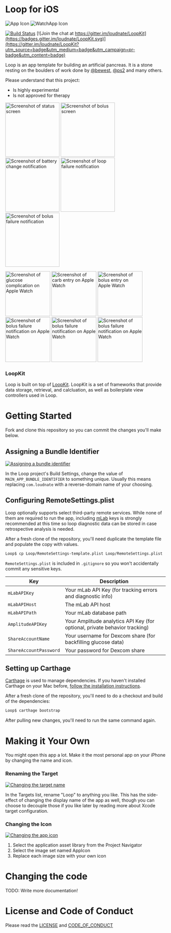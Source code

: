 # Loop for iOS

![App Icon](https://raw.githubusercontent.com/loudnate/Loop/dev/Loop/Assets.xcassets/AppIcon.appiconset/40%402x.png) ![WatchApp Icon](https://raw.githubusercontent.com/loudnate/Loop/dev/WatchApp/Assets.xcassets/AppIcon.appiconset/watch-40%402x.png)

[![Build Status](https://travis-ci.org/loudnate/Loop.svg?branch=master)](https://travis-ci.org/loudnate/Loop)
[![Join the chat at https://gitter.im/loudnate/LoopKit](https://badges.gitter.im/loudnate/LoopKit.svg)](https://gitter.im/loudnate/LoopKit?utm_source=badge&utm_medium=badge&utm_campaign=pr-badge&utm_content=badge)

Loop is an app template for building an artificial pancreas. It is a stone resting on the boulders of work done by [@bewest](https://github.com/bewest/decoding-carelink), [@ps2](https://github.com/ps2/rileylink) and many others.

Please understand that this project:
- Is highly experimental
- Is not approved for therapy

<a href="https://raw.githubusercontent.com/loudnate/Loop/dev/Documentation/Screenshots/Phone%20Graphs.png"><img src="https://raw.githubusercontent.com/loudnate/Loop/dev/Documentation/Screenshots/Phone%20Graphs.png" alt="Screenshot of status screen" target="_blank" width="170"></a>
<a href="https://raw.githubusercontent.com/loudnate/Loop/dev/Documentation/Screenshots/Phone%20Bolus.png"><img src="https://raw.githubusercontent.com/loudnate/Loop/dev/Documentation/Screenshots/Phone%20Bolus.png" alt="Screenshot of bolus screen" target="_blank" width="170"></a>
<a href="https://raw.githubusercontent.com/loudnate/Loop/dev/Documentation/Screenshots/Phone%20Notification%20Battery.png"><img src="https://raw.githubusercontent.com/loudnate/Loop/dev/Documentation/Screenshots/Phone%20Notification%20Battery.png" alt="Screenshot of battery change notification" target="_blank" width="170"></a>
<a href="https://raw.githubusercontent.com/loudnate/Loop/dev/Documentation/Screenshots/Phone%20Notification%20Loop%20Failure.png"><img src="https://raw.githubusercontent.com/loudnate/Loop/dev/Documentation/Screenshots/Phone%20Notification%20Loop%20Failure.png" alt="Screenshot of loop failure notification" target="_blank" width="170"></a>
<a href="https://raw.githubusercontent.com/loudnate/Loop/dev/Documentation/Screenshots/Phone%20Notification%20Bolus%20Failure.png"><img src="https://raw.githubusercontent.com/loudnate/Loop/dev/Documentation/Screenshots/Phone%20Notification%20Bolus%20Failure.png" alt="Screenshot of bolus failure notification" target="_blank" width="170"></a>

<a href="https://raw.githubusercontent.com/loudnate/Loop/dev/Documentation/Screenshots/Watch%20Complication.png"><img src="https://raw.githubusercontent.com/loudnate/Loop/dev/Documentation/Screenshots/Watch%20Complication.png" alt="Screenshot of glucose complication on Apple Watch" target="_blank" width="141"></a>
<a href="https://raw.githubusercontent.com/loudnate/Loop/dev/Documentation/Screenshots/Watch%20Carb%20Entry.png"><img src="https://raw.githubusercontent.com/loudnate/Loop/dev/Documentation/Screenshots/Watch%20Carb%20Entry.png" alt="Screenshot of carb entry on Apple Watch" target="_blank" width="141"></a>
<a href="https://raw.githubusercontent.com/loudnate/Loop/dev/Documentation/Screenshots/Watch%20Bolus.png"><img src="https://raw.githubusercontent.com/loudnate/Loop/dev/Documentation/Screenshots/Watch%20Bolus.png" alt="Screenshot of bolus entry on Apple Watch" target="_blank" width="141"></a>
<a href="https://raw.githubusercontent.com/loudnate/Loop/dev/Documentation/Screenshots/Watch%20Notification%20Battery.png"><img src="https://raw.githubusercontent.com/loudnate/Loop/dev/Documentation/Screenshots/Watch%20Notification%20Battery.png" alt="Screenshot of bolus failure notification on Apple Watch" target="_blank" width="141"></a>
<a href="https://raw.githubusercontent.com/loudnate/Loop/dev/Documentation/Screenshots/Watch%20Notification%20Reservoir.png"><img src="https://raw.githubusercontent.com/loudnate/Loop/dev/Documentation/Screenshots/Watch%20Notification%20Reservoir.png" alt="Screenshot of bolus failure notification on Apple Watch" target="_blank" width="141"></a>
<a href="https://raw.githubusercontent.com/loudnate/Loop/dev/Documentation/Screenshots/Watch%20Notification%20Bolus%20Failure.png"><img src="https://raw.githubusercontent.com/loudnate/Loop/dev/Documentation/Screenshots/Watch%20Notification%20Bolus%20Failure.png" alt="Screenshot of bolus failure notification on Apple Watch" target="_blank" width="141"></a>

### LoopKit

Loop is built on top of [LoopKit](https://github.com/loudnate/LoopKit). LoopKit is a set of frameworks that provide data storage, retrieval, and calcluation, as well as boilerplate view controllers used in Loop.

# Getting Started

Fork and clone this repository so you can commit the changes you'll make below.

## Assigning a Bundle Identifier

[![Assigning a bundle identifier](https://raw.githubusercontent.com/loudnate/Loop/dev/Documentation/Assigning%20a%20bundle%20identifier.png)](https://raw.githubusercontent.com/loudnate/Loop/dev/Documentation/Assigning%20a%20bundle%20identifier.png)

In the Loop project's Build Settings, change the value of `MAIN_APP_BUNDLE_IDENTIFIER` to something unique. Usually this means replacing `com.loudnate` with a reverse-domain name of your choosing.

## Configuring RemoteSettings.plist

Loop optionally supports select third-party remote services. While none of them are required to run the app, including [mLab](https://mlab.com) keys is strongly recommended at this time so loop diagnostic data can be stored in case retrospective analysis is needed.

After a fresh clone of the repository, you'll need duplicate the template file and populate the copy with values.

```bash
Loop$ cp Loop/RemoteSettings-template.plist Loop/RemoteSettings.plist
```

`RemoteSettings.plist` is included in `.gitignore` so you won't accidentally commit any sensitive keys.

| Key                    | Description
| ---------------------- | -------------
| `mLabAPIKey`           | Your mLab API Key (for tracking errors and diagnostic info)
| `mLabAPIHost`          | The mLab API host
| `mLabAPIPath`          | Your mLab database path
| `AmplitudeAPIKey`      | Your Amplitude analytics API Key (for optional, private behavior tracking)
| `ShareAccountName`     | Your username for Dexcom share (for backfilling glucose data)
| `ShareAccountPassword` | Your password for Dexcom share

## Setting up Carthage

[Carthage](https://github.com/carthage/carthage) is used to manage dependencies. If you haven't installed Carthage on your Mac before, [follow the installation instructions](https://github.com/carthage/carthage#installing-carthage).

After a fresh clone of the repository, you'll need to do a checkout and build of the dependencies:

```bash
Loop$ carthage bootstrap
```

After pulling new changes, you'll need to run the same command again.

# Making it Your Own

You might open this app a lot. Make it the most personal app on your iPhone by changing the name and icon.

### Renaming the Target

[![Changing the target name](https://raw.githubusercontent.com/loudnate/Loop/dev/Documentation/Changing%20the%20target%20name.png)](https://raw.githubusercontent.com/loudnate/Loop/dev/Documentation/Changing%20the%20target%20name.png)

In the Targets list, rename "Loop" to anything you like. This has the side-effect of changing the display name of the app as well, though you can choose to decouple those if you like later by reading more about Xcode target configuration.

### Changing the Icon

[![Changing the app icon](https://raw.githubusercontent.com/loudnate/Loop/dev/Documentation/Changing%20the%20app%20icon.png)](https://raw.githubusercontent.com/loudnate/Loop/dev/Documentation/Changing%20the%20app%20icon.png)

1. Select the application asset library from the Project Navigator
2. Select the image set named AppIcon
3. Replace each image size with your own icon

# Changing the code

TODO: Write more documentation!

# License and Code of Conduct

Please read the [LICENSE](https://github.com/loudnate/naterade-ios/blob/dev/LICENSE) and [CODE_OF_CONDUCT](https://github.com/loudnate/naterade-ios/blob/dev/CODE_OF_CONDUCT.md)
